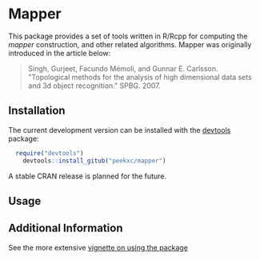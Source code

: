 
# Mapper 
This package provides a set of tools written in R/Rcpp for computing the _mapper_ construction, and other related algorithms. Mapper was originally introduced in the article below: 

> Singh, Gurjeet, Facundo Mémoli, and Gunnar E. Carlsson. "Topological methods for the analysis of high dimensional data sets and 3d object recognition." SPBG. 2007.

## Installation 

The current development version can be installed with the [devtools](https://github.com/r-lib/devtools) package: 
```R
  require("devtools")
	devtools::install_gitub("peekxc/mapper")
```

A stable CRAN release is planned for the future. 

## Usage



## Additional Information 

See the more extensive [vignette on using the package](vignettes/UsingMapper.Rmd)

